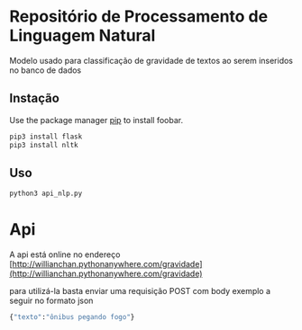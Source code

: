 # Repositório de Processamento de Linguagem Natural

Modelo usado para classificação de gravidade de textos ao serem inseridos no banco de dados

## Instação

Use the package manager [pip](https://pip.pypa.io/en/stable/) to install foobar.

```bash
pip3 install flask
pip3 install nltk
```

## Uso

```python
python3 api_nlp.py
```

# Api
A api está online no endereço [http://willianchan.pythonanywhere.com/gravidade](http://willianchan.pythonanywhere.com/gravidade)

para utilizá-la basta enviar uma requisição POST com body exemplo a seguir no formato json

```python
{"texto":"ônibus pegando fogo"}
```
